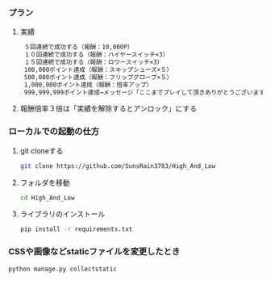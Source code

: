 ### プラン
1. 実績
   ```bash
    ５回連続で成功する（報酬：10,000P）
    １０回連続で成功する（報酬：ハイヤースイッチ×3）
    １５回連続で成功する（報酬：ロワースイッチ×3）
    100,000ポイント達成（報酬：スキップシューズ×５）
    500,000ポイント達成（報酬：フリップグローブ×５）
    1,000,000ポイント達成（報酬：倍率アップ）
    999,999,999ポイント達成→メッセージ「ここまでプレイして頂きありがとうございます。楽しんで頂けて心から感謝しております。作者より」
    ```
2. 報酬倍率３倍は「実績を解除するとアンロック」にする


### ローカルでの起動の仕方
1. git cloneする
    ```bash
    git clone https://github.com/SunsRain3783/High_And_Low
    ```
2. フォルダを移動
    ```bash
    cd High_And_Low
    ```
3. ライブラリのインストール
    ```bash
    pip install -r requirements.txt
    ```
### CSSや画像などstaticファイルを変更したとき
```bash
python manage.py collectstatic
```
